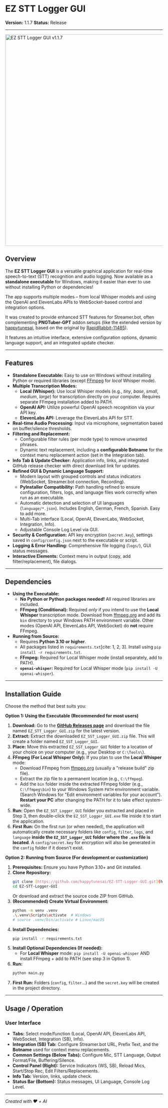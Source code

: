 # EZ STT Logger GUI

**Version:** 1.1.7
**Status:** Release

---

<img width="676" alt="EZ STT Logger GUI v1.1.7" src="https://github.com/user-attachments/assets/2a8a2860-977d-49fd-b863-13f6c6cc0c50" />
    
## Overview

The **EZ STT Logger GUI** is a versatile graphical application for real-time speech-to-text (STT) recognition and audio logging. Now available as a **standalone executable** for Windows, making it easier than ever to use without installing Python or dependencies!

The app supports multiple modes – from local Whisper models and using the OpenAI and ElevenLabs APIs to WebSocket-based control and integration options.

It was created to provide enhanced STT features for Streamer.bot, often complementing **PNGTuber-GPT** addon setups (like the extended version by [happytunesai](https://github.com/happytunesai/PNGTuber-GPT), based on the original by [RapidRabbit-11485](https://github.com/RapidRabbit-11485/PNGTuber-GPT)).

It features an intuitive interface, extensive configuration options, dynamic language support, and an integrated update checker.

---

## Features

-   **Standalone Executable:** Easy to use on Windows without installing Python or required libraries (except [FFmpeg](https://ffmpeg.org/download.html) for *local* Whisper mode).
-   **Multiple Transcription Modes:**
    -   **Local (Whisper):** Use local Whisper models (e.g., *tiny*, *base*, *small*, *medium*, *large*) for transcription directly on your computer. Requires separate FFmpeg installation added to PATH.
    -   **OpenAI API:** Utilize powerful OpenAI speech recognition via your API key.
    -   **ElevenLabs API:** Leverage the ElevenLabs API for STT.
-   **Real-time Audio Processing:** Input via microphone, segmentation based on buffer/silence thresholds.
-   **Filtering and Replacement:**
    -   Configurable filter rules (per mode type) to remove unwanted phrases.
    -   Dynamic text replacement, including a **configurable Botname** for the context menu replacement action (set in the Integration tab).
-   **Info Tab & Update Checker:** Application info, links, and integrated GitHub release checker with direct download link for updates.
-   **Refined GUI & Dynamic Language Support:**
    -   Modern layout with grouped controls and status indicators (WebSocket, Streamer.bot connection, Recording).
    * **PyInstaller Compatibility:** Path handling refined to ensure configuration, filters, logs, and language files work correctly when run as an executable.
    -   Automatic detection and selection of UI languages (`language/*.json`). Includes English, German, French, Spanish. Easy to add more.
    -   Multi-Tab interface (Local, OpenAI, ElevenLabs, WebSocket, Integration, Info).
    -   Adjustable Console Log Level via GUI.
-   **Security & Configuration:** API key encryption (`secret.key`), settings saved in `config/config.json` next to the executable or script.
-   **Logging & Error Handling:** Comprehensive file logging (`logs/`), GUI status messages.
-   **Interactive Elements:** Context menu in output (copy, add filter/replacement), file dialogs.

---

## Dependencies

* **Using the Executable:**
    * **No Python or Python packages needed!** All required libraries are included.
    * **FFmpeg (Conditional):** Required *only* if you intend to use the **Local Whisper** transcription mode. Download from [ffmpeg.org](https://ffmpeg.org/download.html) and add its `bin` directory to your Windows PATH environment variable. Other modes (OpenAI API, ElevenLabs API, WebSocket) do **not** require FFmpeg.
* **Running from Source:**
    * Requires **Python 3.10 or higher**.
    * All packages listed in `requirements.txt`[cite: 1, 2, 3]. Install using `pip install -r requirements.txt`.
    * **FFmpeg:** Required for Local Whisper mode (install separately, add to PATH).
    * **`openai-whisper`:** Required for Local Whisper mode (`pip install -U openai-whisper`).

---

## Installation Guide

Choose the method that best suits you:

**Option 1: Using the Executable (Recommended for most users)**

1.  **Download:** Go to the [**GitHub Releases page**](https://github.com/happytunesai/EZ-STT-Logger-GUI/releases/latest) and download the file named `EZ_STT_Logger_GUI.zip` for the latest version.
2.  **Extract:** Extract the downloaded `EZ_SST_Logger_GUI.zip` file. This will create a folder named `EZ_SST_Logger_GUI`.
3.  **Place:** Move this extracted `EZ_SST_Logger_GUI` folder to a location of your choice on your computer (e.g., your Desktop or `C:\Tools\`).
4.  **FFmpeg (For Local Whisper Only):** If you plan to use the **Local Whisper** mode:
    * Download FFmpeg from [ffmpeg.org](https://ffmpeg.org/download.html) (usually a "release build" zip file).
    * Extract the zip file to a permanent location (e.g., `C:\ffmpeg`).
    * Add the `bin` folder inside the extracted FFmpeg folder (e.g., `C:\ffmpeg\bin`) to your Windows System `PATH` environment variable. (Search Windows for "Edit environment variables for your account"). **Restart your PC** after changing the PATH for it to take effect system-wide.
5.  **Run:** Open the `EZ_SST_Logger_GUI` folder you extracted and placed in Step 3, then double-click the `EZ_SST_Logger_GUI.exe` file inside it to start the application.
6.  **First Run:** On the first run (or when needed), the application will automatically create necessary folders like `config`, `filter`, `logs`, and `language` **inside the `EZ_SST_Logger_GUI` folder where the `.exe` file is located**. A `config/secret.key` for encryption will also be generated in the `config` folder if it doesn't exist.

**Option 2: Running from Source (For development or customization)**

1.  **Prerequisites:** Ensure you have Python 3.10+ and Git installed.
2.  **Clone Repository:**
    ```bash
    git clone [https://github.com/happytunesai/EZ-STT-Logger-GUI.git](https://github.com/happytunesai/EZ-STT-Logger-GUI.git)
    cd EZ-STT-Logger-GUI
    ```
    Or download and extract the source code ZIP from GitHub.
3.  **(Recommended) Create Virtual Environment:**
    ```bash
    python -m venv .venv
    .\.venv\Scripts\activate  # Windows
    # source .venv/bin/activate # Linux/macOS
    ```
4.  **Install Dependencies:**
    ```bash
    pip install -r requirements.txt
    ```
5.  **Install Optional Dependencies (If needed):**
    * For **Local Whisper** mode: `pip install -U openai-whisper` AND install FFmpeg + add to PATH (see step 3 in Option 1).
6.  **Run:**
    ```bash
    python main.py
    ```
7.  **First Run:** Folders (`config`, `filter`...) and the `secret.key` will be created in the project directory.

---

## Usage / Operation

### User Interface

* **Tabs:** Select mode/function (Local, OpenAI API, ElevenLabs API, WebSocket, Integration (SB), Info).
* **Integration (SB) Tab:** Configure Streamer.bot URL, Prefix Text, and the **Botname** used for context menu replacements.
* **Common Settings (Below Tabs):** Configure Mic, STT Language, Output Format/File, Buffering/Silence.
* **Control Panel (Right):** Service Indicators (WS, SB), Reload Mics, Start/Stop Rec, Edit Filters/Replacements.
* **Info Tab:** Version, links, update check.
* **Status Bar (Bottom):** Status messages, UI Language, Console Log Level.
  
---

*Created with ❤️ + AI*
